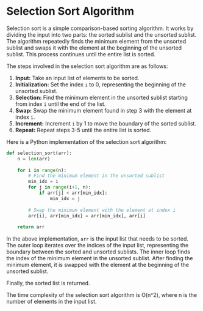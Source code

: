 # Selection Sort Algorithm

Selection sort is a simple comparison-based sorting algorithm. It works by dividing the input into two parts: the sorted sublist and the unsorted sublist. The algorithm repeatedly finds the minimum element from the unsorted sublist and swaps it with the element at the beginning of the unsorted sublist. This process continues until the entire list is sorted.

The steps involved in the selection sort algorithm are as follows:

1. **Input:** Take an input list of elements to be sorted.
2. **Initialization:** Set the index `i` to 0, representing the beginning of the unsorted sublist.
3. **Selection:** Find the minimum element in the unsorted sublist starting from index `i` until the end of the list.
4. **Swap:** Swap the minimum element found in step 3 with the element at index `i`.
5. **Increment:** Increment `i` by 1 to move the boundary of the sorted sublist.
6. **Repeat:** Repeat steps 3-5 until the entire list is sorted.

Here is a Python implementation of the selection sort algorithm:

```python
def selection_sort(arr):
    n = len(arr)
    
    for i in range(n):
        # Find the minimum element in the unsorted sublist
        min_idx = i
        for j in range(i+1, n):
            if arr[j] < arr[min_idx]:
                min_idx = j
        
        # Swap the minimum element with the element at index i
        arr[i], arr[min_idx] = arr[min_idx], arr[i]
    
    return arr
```

In the above implementation, `arr` is the input list that needs to be sorted. The outer loop iterates over the indices of the input list, representing the boundary between the sorted and unsorted sublists. The inner loop finds the index of the minimum element in the unsorted sublist. After finding the minimum element, it is swapped with the element at the beginning of the unsorted sublist.

Finally, the sorted list is returned.

The time complexity of the selection sort algorithm is O(n^2), where n is the number of elements in the input list.

